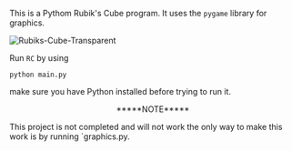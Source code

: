 This is a Pythom Rubik's Cube program. It uses the `pygame` library for graphics.

![Rubiks-Cube-Transparent](https://github.com/user-attachments/assets/4596d04c-c52c-4227-bc52-a5d7ca4b98c6)

Run `RC` by using
```shell
python main.py
```
make sure you have Python installed before trying to run it.

<p style="text-align: center;">*****NOTE*****</p>

This project is not completed and will not work the only way to make this work is by running `graphics.py.
